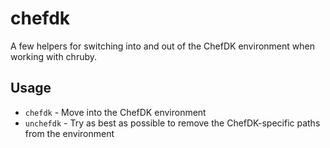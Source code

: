 chefdk
======

A few helpers for switching into and out of the ChefDK environment when working with chruby.

Usage
-----

 * `chefdk` - Move into the ChefDK environment
 * `unchefdk` - Try as best as possible to remove the ChefDK-specific paths from the environment


